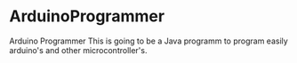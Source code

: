 # ArduinoProgrammer
Arduino Programmer
This is going to be a Java programm to program easily arduino's and other microcontroller's.
